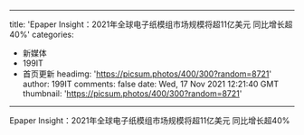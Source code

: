 
---
title: 'Epaper Insight：2021年全球电子纸模组市场规模将超11亿美元 同比增长超40%'
categories: 
 - 新媒体
 - 199IT
 - 首页更新
headimg: 'https://picsum.photos/400/300?random=8721'
author: 199IT
comments: false
date: Wed, 17 Nov 2021 12:21:40 GMT
thumbnail: 'https://picsum.photos/400/300?random=8721'
---

<div>   
Epaper Insight：2021年全球电子纸模组市场规模将超11亿美元 同比增长超40%  
</div>
            